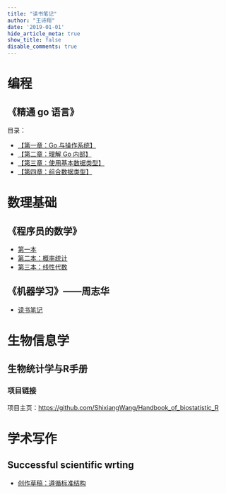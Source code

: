 ```yaml
---
title: "读书笔记"
author: "王诗翔"
date: '2019-01-01'
hide_article_meta: true
show_title: false
disable_comments: true
---
```


# 编程

## 《精通 go 语言》

目录：

- [【第一章：Go 与操作系统】](../read/mastering-go-book-chapter-01)
- [【第二章：理解 Go 内部】](../read/mastering-go-book-chapter-02)
- [【第三章：使用基本数据类型】](../read/mastering-go-book-chapter-03)
- [【第四章：组合数据类型】](../read/mastering-go-book-chapter-04)

# 数理基础

## 《程序员的数学》

- [第一本](../read/math-for-programmer-s1)
- [第二本：概率统计](../read/math-for-programmer-s2)
- [第三本：线性代数](../read/math-for-programmer-s3)

## 《机器学习》——周志华

- [读书笔记](../read/machine-learning-by-zhou)

# 生物信息学

## 生物统计学与R手册

### 项目链接

项目主页：<https://github.com/ShixiangWang/Handbook_of_biostatistic_R>

# 学术写作

## Successful scientific wrting

- [创作草稿：遵循标准结构](../read/sci-writing-composing-a-first-draft)

